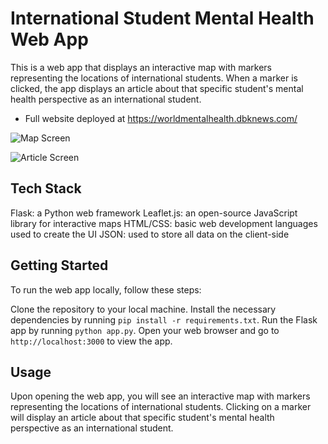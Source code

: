 # International Student Mental Health Web App
This is a web app that displays an interactive map with markers representing the locations of international students. When a marker is clicked, the app displays an article about that specific student's mental health perspective as an international student.

- Full website deployed at https://worldmentalhealth.dbknews.com/

![Map Screen](https://i.ibb.co/HzNQ6wn/image.png)

![Article Screen](https://user-images.githubusercontent.com/67335909/226509174-657cc86d-6a5b-4e34-8ffe-b2a7b7fa3b08.png)


## Tech Stack
Flask: a Python web framework
Leaflet.js: an open-source JavaScript library for interactive maps
HTML/CSS: basic web development languages used to create the UI
JSON: used to store all data on the client-side

## Getting Started
To run the web app locally, follow these steps:

Clone the repository to your local machine.
Install the necessary dependencies by running `pip install -r requirements.txt`.
Run the Flask app by running `python app.py`.
Open your web browser and go to `http://localhost:3000` to view the app.

## Usage
Upon opening the web app, you will see an interactive map with markers representing the locations of international students. Clicking on a marker will display an article about that specific student's mental health perspective as an international student.
